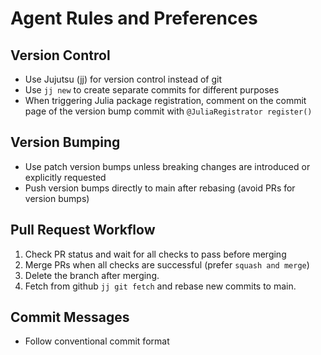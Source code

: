 # Agent Rules and Preferences

## Version Control
- Use Jujutsu (jj) for version control instead of git
- Use `jj new` to create separate commits for different purposes
- When triggering Julia package registration, comment on the commit page of the version bump commit with `@JuliaRegistrator register()`

## Version Bumping
- Use patch version bumps unless breaking changes are introduced or explicitly requested
- Push version bumps directly to main after rebasing (avoid PRs for version bumps)

## Pull Request Workflow
1. Check PR status and wait for all checks to pass before merging
2. Merge PRs when all checks are successful (prefer `squash and merge`)
3. Delete the branch after merging.
4. Fetch from github `jj git fetch` and rebase new commits to main.

## Commit Messages
- Follow conventional commit format
